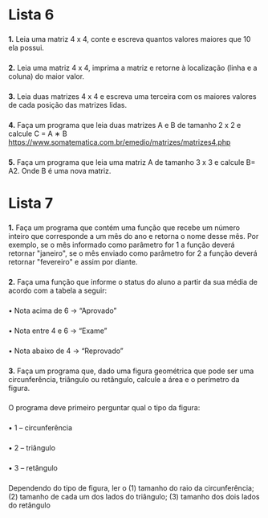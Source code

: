 # Lista 6

###

**1.** Leia uma matriz 4 x 4, conte e escreva quantos valores maiores que 10 ela possui.

###

**2.** Leia uma matriz 4 x 4, imprima a matriz e retorne à localização (linha e a coluna) do maior valor.

###

**3.** Leia duas matrizes 4 x 4 e escreva uma terceira com os maiores valores de cada posição das matrizes
lidas.

###

**4.** Faça um programa que leia duas matrizes A e B de tamanho 2 x 2 e calcule C = A ∗ B
https://www.somatematica.com.br/emedio/matrizes/matrizes4.php

###

**5.** Faça um programa que leia uma matriz A de tamanho 3 x 3 e calcule B= A2. Onde B é uma nova matriz.

# Lista 7

###

**1.** Faça um programa que contém uma função que recebe um número inteiro que corresponde a um
mês do ano e retorna o nome desse mês. Por exemplo, se o mês informado como parâmetro for 1 a
função deverá retornar "janeiro", se o mês enviado como parâmetro for 2 a função deverá retornar
"fevereiro" e assim por diante.

###

**2.** Faça uma função que informe o status do aluno a partir da sua média de acordo com a tabela a seguir:
###
• Nota acima de 6 -> “Aprovado”
###
• Nota entre 4 e 6 -> “Exame”
###
• Nota abaixo de 4 -> “Reprovado”

###

**3.** Faça um programa que, dado uma figura geométrica que pode ser uma circunferência, triângulo ou
retângulo, calcule a área e o perímetro da figura. 
###
O programa deve primeiro perguntar qual o tipo da figura:
###
• 1 – circunferência
###
• 2 – triângulo
###
• 3 – retângulo
###
Dependendo do tipo de figura, ler o (1) tamanho do raio da circunferência; (2) tamanho de cada um
dos lados do triângulo; (3) tamanho dos dois lados do retângulo
